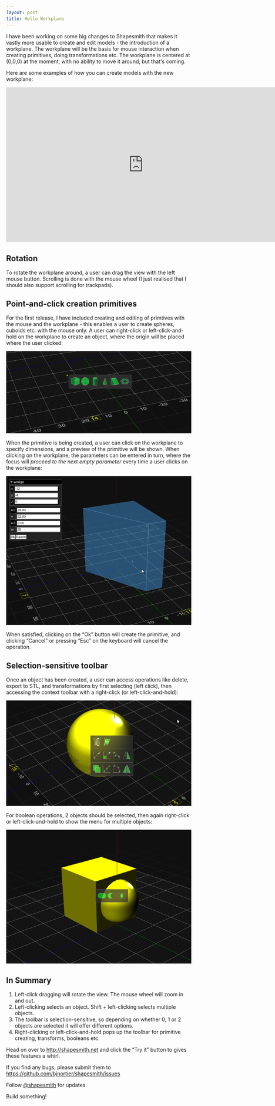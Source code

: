 ```yaml
---
layout: post
title: Hello Workplane
---
```


I have been working on some big changes to Shapesmith that makes it vastly more usable to create and edit models - the introduction of a workplane. The workplane will be the basis for mouse interaction when creating primitives, doing transformations etc. The workplane is centered at (0,0,0) at the moment, with no ability to move it around, but that's coming.

Here are some examples of how you can create models with the new workplane:

<iframe src="http://player.vimeo.com/video/29986821" width="745" height="420" frameborder="0" webkitAllowFullScreen allowFullScreen></iframe>

Rotation
-------

To rotate the workplane around, a user can drag the view with the left mouse button. Scrolling is done with the mouse wheel (I just realised that I should also support scrolling for trackpads).

Point-and-click creation primitives 
----------------------------

For the first release, I have included creating and editing of primtives with the mouse and the workplane - this enables a user to create spheres, cuboids etc. with the mouse only. A user can right-click or left-click-and-hold on the workplane to create an object, where the origin will be placed where the user clicked:

![Primitive toolbar](/img/create-primitive.png)

When the primitive is being created, a user can click on the workplane to specify dimensions, and a preview of the primitive will be shown. When clicking on the workplane, the parameters can be entered in turn, where the focus will *proceed to the next empty parameter* every time a user clicks on the workplane:

![Primitivepreview](/img/primitive-preview.png)

When satisfied, clicking on the &ldquo;Ok&rdquo; button will create the primitive, and clicking &ldquo;Cancel&rdquo; or pressing  &ldquo;Esc&rdquo; on the keyboard will cancel the operation.

Selection-sensitive toolbar
---------------------

Once an object has been created, a user can access operations like delete, export to STL, and transformations by first selecting (left click), then accessing the context toolbar with a right-click (or left-click-and-hold):

![Edit toolbar](/img/edit-toolbar.png)

For boolean operations, 2 objects should be selected, then again right-click or left-click-and-hold to show the menu for multiple objects:

![Boolean toolbar](/img/boolean.png)

In Summary
---------

1. Left-click dragging will rotate the view. The mouse wheel will zoom in and out.
2. Left-clicking selects an object. Shift + left-clicking selects multiple objects.
3. The toolbar is selection-sensitive, so depending on whether 0, 1 or 2 objects are selected it will offer different options. 
4. Right-clicking or left-click-and-hold pops up the toolbar for primitive creating, transforms, booleans etc.

Head on over to <a href="/">http://shapesmith.net</a> and click the &ldquo;Try it&rdquo; button to gives these features a whirl.

If you find any bugs, please submit them to <a href="https://github.com/bjnortier/shapesmith/issues">https://github.com/bjnortier/shapesmith/issues</a>

Follow <a href="http://www.twitter.com/shapesmith">@shapesmith</a> for updates.

Build something!
